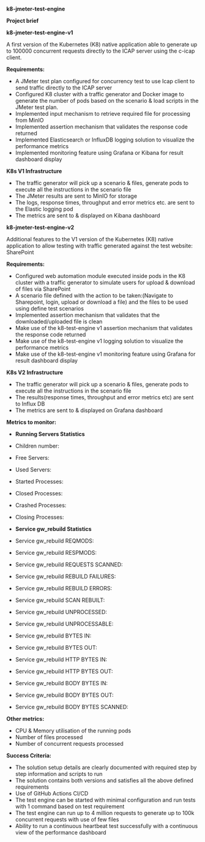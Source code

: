 **k8-jmeter-test-engine**

**Project brief**

**k8-jmeter-test-engine-v1**

A first version of the Kubernetes (K8) native application able to generate up to 100000 concurrent requests directly to the ICAP server using the c-icap client.

**Requirements:**

- A JMeter test plan configured for concurrency test to use Icap client to send traffic directly to the ICAP server
- Configured K8 cluster with a traffic generator and Docker image to generate the number of pods based on the scenario &amp; load scripts in the JMeter test plan.
- Implemented input mechanism to retrieve required file for processing from MinIO
- Implemented assertion mechanism that validates the response code returned
- Implemented Elasticsearch or InfluxDB logging solution to visualize the performance metrics
- Implemented monitoring feature using Grafana or Kibana for result dashboard display


**K8s V1 Infrastructure**

- The traffic generator will pick up a scenario &amp; files, generate pods to execute all the instructions in the scenario file
- The JMeter results are sent to MinIO for storage
- The logs, response times, throughput and error metrics etc. are sent to the Elastic logging pod
- The metrics are sent to &amp; displayed on Kibana dashboard



**k8-jmeter-test-engine-v2**

Additional features to the V1 version of the Kubernetes (K8) native application to allow testing with traffic generated against the test website: SharePoint

**Requirements:**
- Configured web automation module executed inside pods in the K8 cluster with a traffic generator to simulate users for upload & download of files via SharePoint 
- A scenario file defined with the action to be taken:(Navigate to Sharepoint, login, upload or download a file) and the files to be used using define test scenarios
- Implemented assertion mechanism that validates that the downloaded/uploaded file is clean
- Make use of the k8-test-engine v1 assertion mechanism that validates the response code returned
- Make use of the k8-test-engine v1 logging solution to visualize the performance metrics 
- Make use of the k8-test-engine v1 monitoring feature using Grafana for result dashboard display

**K8s V2 Infrastructure**

- The traffic generator will pick up a scenario & files, generate pods to execute all the instructions in the scenario file
- The results(response times, throughput and error metrics etc) are sent to Influx DB
- The metrics are sent to & displayed on Grafana dashboard


**Metrics to monitor:**

- **Running Servers Statistics**

- Children number:
- Free Servers:
- Used Servers:
- Started Processes:
- Closed Processes:
- Crashed Processes:
- Closing Processes:

- **Service gw\_rebuild Statistics**

- Service gw\_rebuild REQMODS:
- Service gw\_rebuild RESPMODS:
- Service gw\_rebuild REQUESTS SCANNED:
- Service gw\_rebuild REBUILD FAILURES:
- Service gw\_rebuild REBUILD ERRORS:
- Service gw\_rebuild SCAN REBUILT:
- Service gw\_rebuild UNPROCESSED:
- Service gw\_rebuild UNPROCESSABLE:
- Service gw\_rebuild BYTES IN:
- Service gw\_rebuild BYTES OUT:
- Service gw\_rebuild HTTP BYTES IN:
- Service gw\_rebuild HTTP BYTES OUT:
- Service gw\_rebuild BODY BYTES IN:
- Service gw\_rebuild BODY BYTES OUT:
- Service gw\_rebuild BODY BYTES SCANNED:

**Other metrics:**

- CPU &amp; Memory utilisation of the running pods
- Number of files processed
- Number of concurrent requests processed



**Success Criteria:**

- The solution setup details are clearly documented with required step by step information and scripts to run
- The solution contains both versions and satisfies all the above defined requirements
- Use of GitHub Actions CI/CD
- The test engine can be started with minimal configuration and run tests with 1 command based on test requirement
- The test engine can run up to 4 million requests to generate up to 100k concurrent requests with use of few files
- Ability to run a continuous heartbeat test successfully with a continuous view of the performance dashboard
